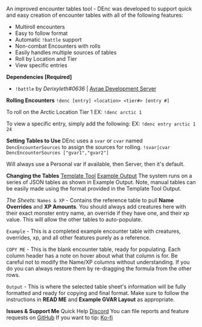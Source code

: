 An improved encounter tables tool - DEnc was developed to support quick and easy creation of encounter tables with all of the following features:
- Multiroll encounters
- Easy to follow format
- Automatic `!battle` support
- Non-combat Encounters with rolls
- Easily handles multiple sources of tables
- Roll by Location and Tier
- View specific entries

**Dependencies [Required]**
- `!battle` by _Derixyleth#0636_ | [Avrae Development Server](http://invite.avrae.io/)

**Rolling Encounters**
`!denc [entry] <location> <tier#> [entry #]`

To roll on the Arctic Location Tier 1
EX: `!denc arctic 1`

To view a specific entry, simply add the following:
EX: `!denc entry arctic 1 24`

**Setting Tables to Use**
DEnc uses a `svar` or `cvar` named `DencEncounterSources` to assign the sources for rolling.
`!svar|cvar DencEncounterSources ["gvar1","gvar2"]`

Will always use a Personal var if available, then Server, then it's default.

**Changing the Tables**
[Template Tool](https://docs.google.com/spreadsheets/d/1_CHLNTMfkPrOxCsKnEjFK-JTQ9LbrAbpCTQa6vH1XwU/edit?usp=sharing)
[Example Output](https://avrae.io/dashboard/gvars?lookup=205a34cb-9125-46ce-a67d-b685af736b69)
The system runs on a series of JSON tables as shown in Example Output. Note, manual tables can be easily made using the format provided in the Template Tool Output.

_The Sheets:_
`Names & XP` - Contains the reference table to pull **Name Overrides** and **XP Amounts**. You should always add creatures here with their exact monster entry name, an override if they have one, and their xp value. This will allow the other tables to auto-populate.

`Example` - This is a completed example encounter table with creatures, overrides, xp, and all other features purely as a reference.

`COPY ME` - This is the blank encounter table, ready for populating. Each column header has a note on hover about what that column is for. Be careful not to modify the Name/XP columns without understanding. If you do you can always restore them by re-dragging the formula from the other rows.

`Output` - This is where the selected table sheet's information will be fully formatted and ready for copying and final format. Make sure to follow the instructions in **READ ME** and **Example GVAR Layout** as appropriate.

**Issues & Support Me**
Quick Help [Discord](https://discord.gg/HczsFcY)
You can file reports and feature requests on [GitHub](https://github.com/storytellermahkasad/Avrae-Customizations)
If you want to tip: [Ko-fi](https://ko-fi.com/storytellermahkasad)